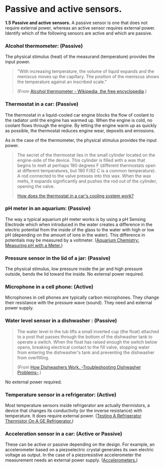 # Passive and active sensors.

**1.5 Passive and active sensors.** A passive sensor is one that does not require external power, whereas an active sensor requires external power. Identify which of the following sensors are active and which are passive.

### Alcohol thermometer: **(Passive)**

The physical stimulus (heat) of the measurand (temperature) provides the input power.
> "With increasing temperature, the volume of liquid expands and the meniscus moves up the capillary. The position of the meniscus shows the temperature against an inscribed scale."
>
> (From [Alcohol thermometer - Wikipedia, the free encyclopedia](https://en.wikipedia.org/wiki/Alcohol_thermometer "Alcohol thermometer - Wikipedia, the free encyclopedia").)

### Thermostat in a car: **(Passive)**

The thermostat in a liquid-cooled car engine blocks the flow of coolant to the radiator until the engine has warmed up. When the engine is cold, no coolant flows through the engine. By letting the engine warm up as quickly as possible, the thermostat reduces engine wear, deposits and emissions.

As in the case of the thermometer, the physical stimulus provides the input power.
> The secret of the thermostat lies in the small cylinder located on the engine-side of the device. This cylinder is filled with a wax that begins to melt at perhaps 180 degrees F (different thermostats open at different temperatures, but 180 F/82 C is a common temperature). A rod connected to the valve presses into this wax. When the wax melts, it expands significantly and pushes the rod out of the cylinder, opening the valve. 
>
> [How does the thermostat in a car's cooling system work?](http://auto.howstuffworks.com/question248.htm "How does the thermostat in a car's cooling system work? - HowStuffWorks")

### pH meter in an aquarium: **(Passive)**

The way a typical aquarium pH meter works is by using a pH Sensing Electrode which when introduced in the water creates a difference in the electric potential from the inside of the glass to the water with high or low pH (depending on the amount of ions in the water). This difference in potentials may be measured by a voltmeter. ([Aquarium Chemistry: Measuring pH with a Meter.](http://www.advancedaquarist.com/2004/2/chemistry "Aquarium Chemistry: Measuring pH with a Meter — Advanced Aquarist | Aquarist Magazine and Blog"))

### Pressure sensor in the lid of a jar: **(Passive)**

The physical stimulus, low pressure inside the jar and high pressure outside, bends the lid toward the inside. No external power required.

### Microphone in a cell phone: **(Active)**

Microphones in cell phones are typically carbon microphones. They change their resistance with the pressure wave (sound). They need and external power supply.

### Water level sensor in a dishwasher : **(Passive)**

> The water level in the tub lifts a small inverted cup (the float) attached to a post that passes through the bottom of the dishwasher tank to operate a switch.  When the float has raised enough the switch below opens, breaking electrical contact to the fill valve, stopping water from entering the dishwasher's tank and preventing the dishwasher from overfilling. 
>
> (From [How Dishwashers Work. -Troubleshooting Dishwasher Problems-](http://applianceassistant.com/Dishwasher-Repair/How-Dishwashers-Work.php "How Dishwashers Work. -Troubleshooting Dishwasher Problems-").)

No external power required.

### Temperature sensor in a refrigerator: **(Active)**

Most temperature sensors inside refrigerator are actually thermistors, a device that changes its conductivity (or the inverse resistance) with temperature. It does require external power. ([Testing A Refrigerator Thermistor On A GE Refrigerator.](https://github.com/agmarrugo/sensors-actuators "agmarrugo/sensors-actuators"))

### Acceleration sensor in a car: **(Active or Passive)**

These can be active or passive depending on the design. For example, an accelerometer based on a piezoelectric crystal generates its own electric voltage as output. In the case of a piezoresistive accelerometer the measurement needs an external power supply. ([Accelerometers.](http://www.explainthatstuff.com/accelerometers.html "How accelerometers work | Types of accelerometers"))